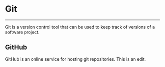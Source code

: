 # Git
<hr>

Git is a version control tool that can be used to keep track of versions of a software project.

## GitHub

GitHub is an online service for hosting git repositories. This is an edit.